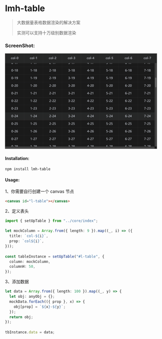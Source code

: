 # lmh-table

> 大数据量表格数据渲染的解决方案
>
> 实测可以支持十万级别数据渲染

### ScreenShot:

![Alt text](./src/assets/screenShot.png)

#### Installation:

```shell
npm install lmh-table
```

#### Usage:

1、你需要自行创建一个 canvas 节点

```html
<canvas id="l-table"></canvas>
```

2、定义表头

```typescript
import { setUpTable } from "../core/index";

let mockColumn = Array.from({ length: 9 }).map((_, i) => ({
  title: `col-${i}`,
  prop: `col${i}`,
}));

const tableInstance = setUpTable("#l-table", {
  column: mockColumn,
  columnH: 50,
});
```

3、添加数据

```typescript
let data = Array.from({ length: 100 }).map((_, y) => {
  let obj: anyObj = {};
  mockData.forEach(({ prop }, x) => {
    obj[prop] = `${x}-${y}`;
  });
  return obj;
});

tbInstance.data = data;
```

